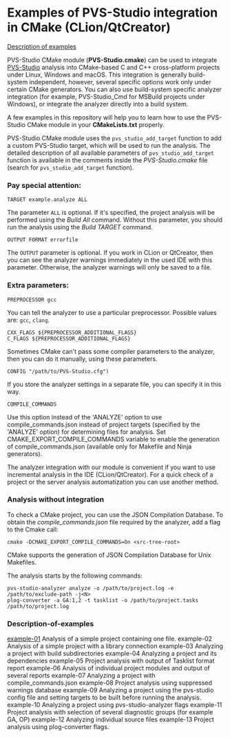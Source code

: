 # Examples of PVS-Studio integration in CMake (CLion/QtCreator)

[Description of examples](#Description-of-examples)

PVS-Studio CMake module (**PVS-Studio.cmake**) can be used to integrate [PVS-Studio](https://www.viva64.com/en/pvs-studio/) analysis into CMake-based C and C++ cross-platform projects under Linux, Windows and macOS. This integration is generally build-system independent, however, several specific options work only under certain CMake generators. You can also use build-system specific analyzer integration (for example, PVS-Studio_Cmd for MSBuild projects under Windows), or integrate the analyzer directly into a build system.

A few examples in this repository will help you to learn how to use the PVS-Studio CMake module in your **CMakeLists.txt** properly. 

PVS-Studio CMake module uses the ```pvs_studio_add_target``` function to add a custom PVS-Studio target, which will be used to run the analysis. The detailed description of all available parameters of ```pvs_studio_add_target``` function is available in the comments inside the *PVS-Studio.cmake* file (search for ```pvs_studio_add_target``` function).

### Pay special attention:

```
TARGET example.analyze ALL
```

The parameter ```ALL``` is optional. If it's specified, the project analysis will be performed using the *Build All* command. Without this parameter, you should run the analysis using the *Build TARGET* command.

```
OUTPUT FORMAT errorfile
```

The ```OUTPUT``` parameter is optional. If you work in CLion or QtCreator, then you can see the analyzer warnings immediately in the used IDE with this parameter. Otherwise, the analyzer warnings will only be saved to a file.

### Extra parameters:

```
PREPROCESSOR gcc
```

You can tell the analyzer to use a particular preprocessor. Possible values are: ```gcc```, ```clang```.

```
CXX_FLAGS ${PREPROCESSOR_ADDITIONAL_FLAGS}
C_FLAGS ${PREPROCESSOR_ADDITIONAL_FLAGS}
```

Sometimes CMake can't pass some compiler parameters to the analyzer, then you can do it manually, using these parameters.

```
CONFIG "/path/to/PVS-Studio.cfg")
```

If you store the analyzer settings in a separate file, you can specify it in this way.

```
COMPILE_COMMANDS
```

Use this option instead of the 'ANALYZE' option to use compile_commands.json instead of project targets (specified by the 'ANALYZE' option) for determining files for analysis. Set CMAKE_EXPORT_COMPILE_COMMANDS variable to enable the generation of compile_commands.json (available only for Makefile and Ninja generators).

The analyzer integration with our module is convenient if you want to use incremental analysis in the IDE (CLion/QtCreator). For a quick check of a project or the server analysis automatization you can use another method. 

### Analysis without integration

To check a CMake project, you can use the JSON Compilation Database. To obtain the *compile_commands.json* file required by the analyzer, add a flag to the Cmake call:

```
cmake -DCMAKE_EXPORT_COMPILE_COMMANDS=On <src-tree-root>
```
CMake supports the generation of JSON Compilation Database for Unix Makefiles. 

The analysis starts by the following commands:

```
pvs-studio-analyzer analyze -o /path/to/project.log -e /path/to/exclude-path -j<N>
plog-converter -a GA:1,2 -t tasklist -o /path/to/project.tasks /path/to/project.log
```

### Description-of-examples
[example-01](./example-01) Analysis of a simple project containing one file.
example-02 Analysis of a simple project with a library connection
example-03 Analyzing a project with build subdirectories
example-04 Analyzing a project and its dependencies
example-05 Project analysis with output of Tasklist format report
example-06 Analysis of individual project modules and output of several reports
example-07 Analyzing a project with compile_commands.json
example-08 Project analysis using suppressed warnings database
example-09 Analyzing a project using the pvs-studio config file and setting targets to be built before running the analysis.
example-10 Analyzing a project using pvs-studio-analyzer flags
example-11 Project analysis with selection of several diagnostic groups (for example GA, OP)
example-12 Analyzing individual source files
example-13 Project analysis using plog-converter flags.
